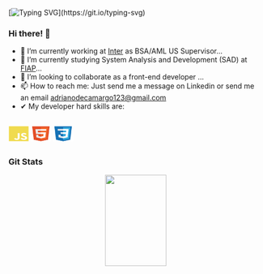 [![Typing SVG](https://readme-typing-svg.herokuapp.com/?color=ffffff&size=35&center=true&vCenter=true&width=1000&lines=Olá,+Seja+Bem-Vindo!+:%29;Hello,+Welcome!+:%29;)](https://git.io/typing-svg)

### Hi there! 👋

- 🔭 I’m currently working at [Inter](https://inter.co/) as BSA/AML US Supervisor...
- 🌱 I’m currently studying System Analysis and Development (SAD) at [FIAP](https://www.fiap.com.br/online/graduacao/tecnologo/analise-e-desenvolvimento-de-sistemas/)...
- 👯 I’m looking to collaborate as a front-end developer ...
- 📫 How to reach me: Just send me a message on Linkedin or send me an email adrianodecamargo123@gmail.com
- ✔ My developer hard skills are:
<div style="display: inline_block"><br>
  <img align="center" padding-left="100px;" alt="adriano-Js" height="30" width="40" src="https://raw.githubusercontent.com/devicons/devicon/master/icons/javascript/javascript-plain.svg">
  <img align="center" alt="adriano-HTML" height="30" width="40" src="https://raw.githubusercontent.com/devicons/devicon/master/icons/html5/html5-original.svg">
  <img align="center" alt="adriano-CSS" height="30" width="40" src="https://raw.githubusercontent.com/devicons/devicon/master/icons/css3/css3-original.svg">
</div>

  ##
<div align="center"> 
  <h3 align="left">Git Stats</h3>
  <img width="49%" height="180px" src="https://github-readme-stats.vercel.app/api/top-langs/?username=adriano2606&layout=compact&hide_border=true&title_color=D41b22&text_color=ffffff&bg_color=0d1117" />
</div>
